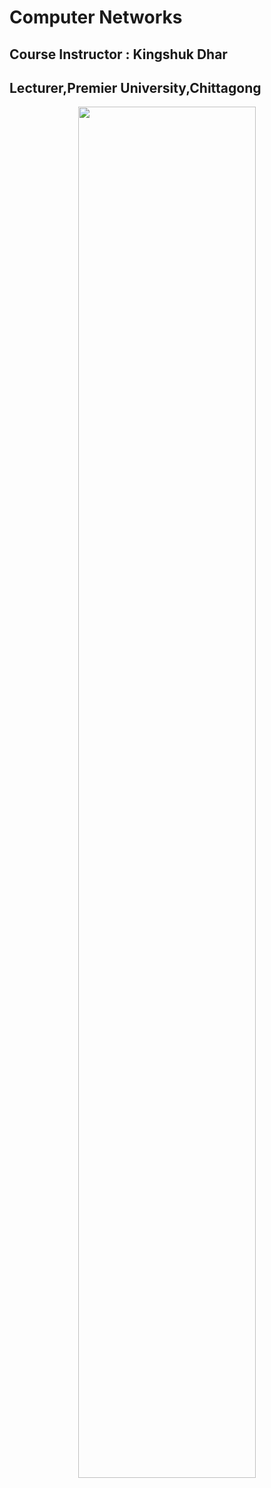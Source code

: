 # Computer Networks

## Course Instructor : Kingshuk Dhar

## Lecturer,Premier University,Chittagong

<p align="center"> 
<img  width="75%" src="https://png.pngtree.com/background/20230525/original/pngtree-big-computer-network-shown-on-the-earth-picture-image_2727400.jpg">
</p>
